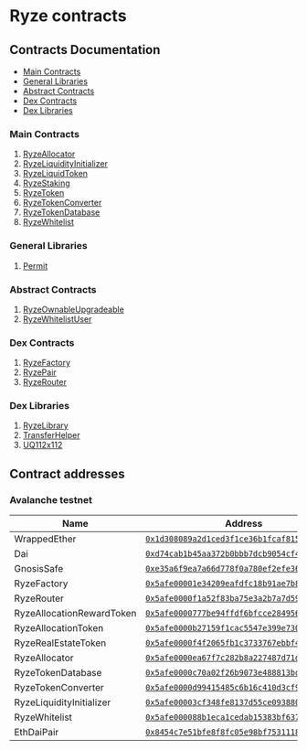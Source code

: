 # Ryze contracts

## Contracts Documentation

- [Main Contracts](#main-contracts)
- [General Libraries](#general-libraries)
- [Abstract Contracts](#abstract-contracts)
- [Dex Contracts](#dex-contracts)
- [Dex Libraries](#dex-libraries)

### Main Contracts

1. [RyzeAllocator](docs/RyzeAllocator.md)
2. [RyzeLiquidityInitializer](docs/RyzeLiquidityInitializer.md)
3. [RyzeLiquidToken](docs/RyzeLiquidToken.md)
4. [RyzeStaking](docs/RyzeStaking.md)
5. [RyzeToken](docs/RyzeToken.md)
6. [RyzeTokenConverter](docs/RyzeTokenConverter.md)
7. [RyzeTokenDatabase](docs/RyzeTokenDatabase.md)
8. [RyzeWhitelist](docs/RyzeWhitelist.md)

### General Libraries

1. [Permit](docs/libraries/Permit.md)

### Abstract Contracts

1. [RyzeOwnableUpgradeable](docs/abstract/RyzeOwnableUpgradeable.md)
2. [RyzeWhitelistUser](docs/abstract/RyzeWhitelistUser.md)

### Dex Contracts

1. [RyzeFactory](docs/dex/RyzeFactory.md)
2. [RyzePair](docs/dex/RyzePair.md)
3. [RyzeRouter](docs/dex/RyzeRouter.md)

### Dex Libraries

1. [RyzeLibrary](docs/dex/libraries/RyzeLibrary.md)
2. [TransferHelper](docs/dex/libraries/TransferHelper.md)
3. [UQ112x112](docs/dex/libraries/UQ112x112.md)

## Contract addresses

### Avalanche testnet

| Name                        | Address                                                                                                                         | 
|-----------------------------|---------------------------------------------------------------------------------------------------------------------------------| 
| WrappedEther                | [`0x1d308089a2d1ced3f1ce36b1fcaf815b07217be3`](https://testnet.snowtrace.io/address/0x1d308089a2d1ced3f1ce36b1fcaf815b07217be3) | 
| Dai                         | [`0xd74cab1b45aa372b0bbb7dcb9054cf4e24b58d23`](https://testnet.snowtrace.io/address/0xd74cab1b45aa372b0bbb7dcb9054cf4e24b58d23) | 
| GnosisSafe                  | [`0xe35a6f9ea7a66d778f0a780ef2efe36ab1459930`](https://testnet.snowtrace.io/address/0xe35a6f9ea7a66d778f0a780ef2efe36ab1459930) | 
| RyzeFactory                 | [`0x5afe00001e34209eafdfc18b91ae7b88cafc6b85`](https://testnet.snowtrace.io/address/0x5afe00001e34209eafdfc18b91ae7b88cafc6b85) | 
| RyzeRouter                  | [`0x5afe0000f1a52f83ba75e3a2b7a7d5912069d3c2`](https://testnet.snowtrace.io/address/0x5afe0000f1a52f83ba75e3a2b7a7d5912069d3c2) | 
| RyzeAllocationRewardToken   | [`0x5afe0000777be94ffdf6bfcce284956d4f554030`](https://testnet.snowtrace.io/address/0x5afe0000777be94ffdf6bfcce284956d4f554030) | 
| RyzeAllocationToken         | [`0x5afe0000b27159f1cac5547e399e730d5789f6fb`](https://testnet.snowtrace.io/address/0x5afe0000b27159f1cac5547e399e730d5789f6fb) | 
| RyzeRealEstateToken         | [`0x5afe0000f4f2065fb1c3733767ebbf450c88c8fd`](https://testnet.snowtrace.io/address/0x5afe0000f4f2065fb1c3733767ebbf450c88c8fd) | 
| RyzeAllocator               | [`0x5afe0000ea67f7c282b8a227487d71d407aeedb4`](https://testnet.snowtrace.io/address/0x5afe0000ea67f7c282b8a227487d71d407aeedb4) | 
| RyzeTokenDatabase           | [`0x5afe0000c70a02f26b9073e488813bd4002db814`](https://testnet.snowtrace.io/address/0x5afe0000c70a02f26b9073e488813bd4002db814) | 
| RyzeTokenConverter          | [`0x5afe0000d99415485c6b16c410d3cf9f94cdcb4c`](https://testnet.snowtrace.io/address/0x5afe0000d99415485c6b16c410d3cf9f94cdcb4c) | 
| RyzeLiquidityInitializer    | [`0x5afe00003cf348fe8137d55ce0938806add36661`](https://testnet.snowtrace.io/address/0x5afe00003cf348fe8137d55ce0938806add36661) | 
| RyzeWhitelist               | [`0x5afe000088b1eca1cedab15383bf637c6404da96`](https://testnet.snowtrace.io/address/0x5afe000088b1eca1cedab15383bf637c6404da96) | 
| EthDaiPair                  | [`0x8454c7e51bfe8f8fc05e98bf75311182c1057889`](https://testnet.snowtrace.io/address/0x8454c7e51bfe8f8fc05e98bf75311182c1057889) | 
